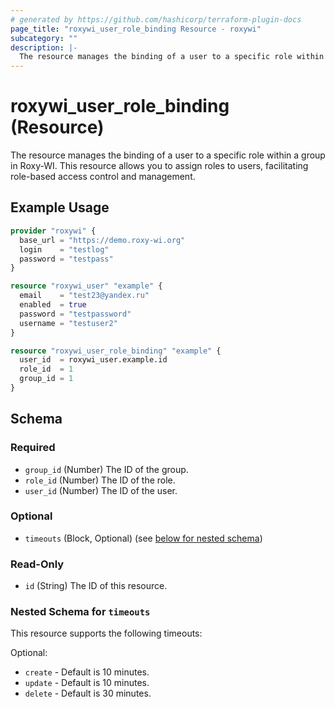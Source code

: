 ```yaml
---
# generated by https://github.com/hashicorp/terraform-plugin-docs
page_title: "roxywi_user_role_binding Resource - roxywi"
subcategory: ""
description: |-
  The resource manages the binding of a user to a specific role within a group in Roxy-WI. This resource allows you to assign roles to users, facilitating role-based access control and management.
---
```


# roxywi_user_role_binding (Resource)

The resource manages the binding of a user to a specific role within a group in Roxy-WI. This resource allows you to assign roles to users, facilitating role-based access control and management.

## Example Usage

```terraform
provider "roxywi" {
  base_url = "https://demo.roxy-wi.org"
  login    = "testlog"
  password = "testpass"
}

resource "roxywi_user" "example" {
  email    = "test23@yandex.ru"
  enabled  = true
  password = "testpassword"
  username = "testuser2"
}

resource "roxywi_user_role_binding" "example" {
  user_id  = roxywi_user.example.id
  role_id  = 1
  group_id = 1
}
```

## Schema

### Required

- `group_id` (Number) The ID of the group.
- `role_id` (Number) The ID of the role.
- `user_id` (Number) The ID of the user.

### Optional

- `timeouts` (Block, Optional) (see [below for nested schema](#nestedblock--timeouts))

### Read-Only

- `id` (String) The ID of this resource.

<a id="nestedblock--timeouts"></a>

### Nested Schema for `timeouts`

This resource supports the following timeouts:

Optional:

* `create` - Default is 10 minutes.
* `update` - Default is 10 minutes.
* `delete` - Default is 30 minutes.